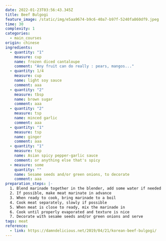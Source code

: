 ```yaml
---
date: 2022-01-23T03:56:43.345Z
title: Beef Bulgogi
feature_image: /static/img/e5aa9674-b9c6-40a7-b97f-5240fa860df9.jpeg
time: 30
complexity: 1
categories:
  - main_courses
origin: chinese
ingredients:
  - quantity: "1"
    measure: cup
    name: frozen diced cantaloupe
    comment: "Any fruit can do really : pears, mangos..."
  - quantity: 1/4
    measure: cup
    name: light soy sauce
    comment: aaa
  - quantity: "2"
    measure: tbsp
    name: brown sugar
    comment: aaa
  - quantity: "2"
    measure: tsp
    name: minced garlic
    comment: aaa
  - quantity: "1"
    measure: tsp
    name: ginger
    comment: aaa
  - quantity: "1"
    measure: tsp
    name: Asian spicy pepper-garlic sauce
    comment: or anything else that's spicy
  - measure: some
    quantity: ""
    name: Sesame seeds and/or green onions, to decorate
    comment: aaa
preparation_steps: |-
  1. Blend marinade together in the blender, add some water if needed
  2. If possible, make meat marinate in advance
  3. When ready to cook, bring marinade to a boil
  4. Cook meat separately, slowly if possible
  5. When meat is close to ready, mix the marinade in
  6. Cook until properly evaporated and texture is nice
  7. Decorate with sesame seeds and/or green onions and serve
tags: meat
reference:
  - link: https://damndelicious.net/2019/04/21/korean-beef-bulgogi/
---
```

